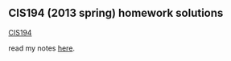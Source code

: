 ## CIS194 (2013 spring) homework solutions
[CIS194](https://www.cis.upenn.edu/~cis1940/spring13/)

read my notes [here](https://trudbot.cn/Blog/_posts/Haskell/README.html).
